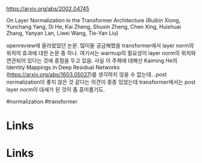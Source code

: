 https://arxiv.org/abs/2002.04745

On Layer Normalization in the Transformer Architecture (Ruibin Xiong, Yunchang Yang, Di He, Kai Zheng, Shuxin Zheng, Chen Xing, Huishuai Zhang, Yanyan Lan, Liwei Wang, Tie-Yan Liu)

openreview에 올라왔었던 논문. 많이들 궁금해했을 transformer에서 layer norm의 위치의 효과에 대한 논문 중 하나. 여기서는 warmup의 필요성이 layer norm의 위치와 연관되어 있다는 것에 중점을 두고 있음. 사실 이 주제에 대해선 Kaiming He의 Identity Mappings in Deep Residual Networks (https://arxiv.org/abs/1603.05027)를 생각하지 않을 수 없는데...post normalization이 좋지 않은 것 같다는 의견이 종종 있었는데 transformer에서는 post layer norm이 대세가 된 것이 좀 흥미롭기도.

#normalization #transformer

# Links

# Links

